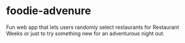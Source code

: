 foodie-advenure
===============

Fun web app that lets users randomly select restaurants for Restaurant Weeks or just to try something new for an adventurous night out.
